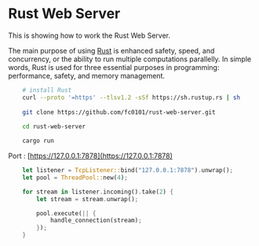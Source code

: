 # Rust Web Server

This is showing how to work the Rust Web Server.

The main purpose of using [Rust](https://www.rust-lang.org/learn) is enhanced safety, speed, and concurrency, or the ability to run multiple computations parallelly. In simple words, Rust is used for three essential purposes in programming: performance, safety, and memory management.

```bash
    # install Rust
    curl --proto '=https' --tlsv1.2 -sSf https://sh.rustup.rs | sh
    
    git clone https://github.com/fc0101/rust-web-server.git
    
    cd rust-web-server

    cargo run
```

Port : [https://127.0.0.1:7878](https://127.0.0.1:7878)

```rust
    let listener = TcpListener::bind("127.0.0.1:7878").unwrap();
    let pool = ThreadPool::new(4);

    for stream in listener.incoming().take(2) {
        let stream = stream.unwrap();

        pool.execute(|| {
            handle_connection(stream);
        });
    }
```
